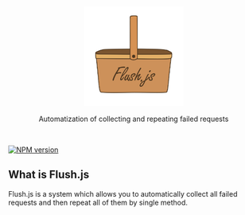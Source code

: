 <div align="center">
  <a href="https://github.com/Alick09/Flush.js">
    <img width="200" height="200" src="https://raw.githubusercontent.com/Alick09/Flush.js/master/misc/logo.png">
  </a>
  <br>
  <p align="center">Automatization of collecting and repeating failed requests</p>
  <br>

</div>

[![NPM version][npm-image]][npm-url]

## What is Flush.js

Flush.js is a system which allows you to automatically collect all failed requests and then repeat all of them by single method.



[npm-url]: https://www.npmjs.com/package/flush-js
[npm-image]: https://img.shields.io/npm/v/flush-js.svg
